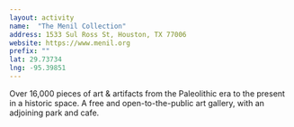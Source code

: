 ```yaml
---
layout: activity
name:  "The Menil Collection"
address: 1533 Sul Ross St, Houston, TX 77006
website: https://www.menil.org
prefix: ""
lat: 29.73734
lng: -95.39851
---
```


Over 16,000 pieces of art & artifacts from the Paleolithic era to the present in a historic space. A free and open-to-the-public art gallery, with an adjoining park and cafe.
